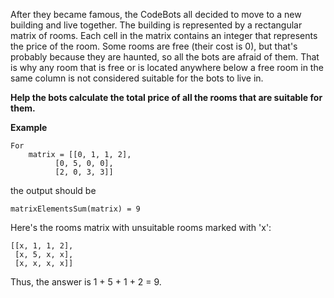 After they became famous, the CodeBots all decided to move to a new building and live together. The building is represented by a rectangular matrix of rooms. Each cell in the matrix contains an integer that represents the price of the room. Some rooms are free (their cost is 0), but that's probably because they are haunted, so all the bots are afraid of them. That is why any room that is free or is located anywhere below a free room in the same column is not considered suitable for the bots to live in.

**Help the bots calculate the total price of all the rooms that are suitable for them.**

**Example**

```
For
    matrix = [[0, 1, 1, 2], 
          [0, 5, 0, 0], 
          [2, 0, 3, 3]]

```

the output should be
 
``matrixElementsSum(matrix) = 9``
    
Here's the rooms matrix with unsuitable rooms marked with 'x':
```    
[[x, 1, 1, 2], 
 [x, 5, x, x], 
 [x, x, x, x]]
```          
Thus, the answer is 1 + 5 + 1 + 2 = 9.